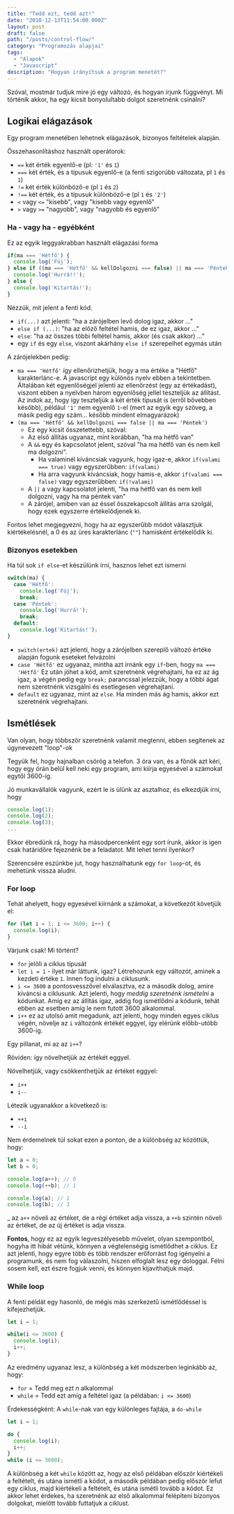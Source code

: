```yaml
---
title: "Tedd ezt, tedd azt!"
date: "2018-12-13T11:54:00.000Z"
layout: post
draft: false
path: "/posts/control-flow/"
category: "Programozás alapjai"
tags:
  - "Alapok"
  - "Javascript"
description: "Hogyan irányítsuk a program menetét?"
---
```


Szóval, mostmár tudjuk mire jó egy változó, és hogyan írjunk függvényt. 
Mi történik akkor, ha egy kicsit bonyolultabb dolgot szeretnénk csinálni?

## Logikai elágazások
Egy program menetében lehetnek elágazások, bizonyos feltételek alapján.

Összehasonlításhoz használt operátorok:
* `==` két érték egyenlő-e (pl: `'1'` és `1`)
* `===` két érték, és a típusuk egyenlő-e (a fenti szigorúbb változata, pl `1` és `1`)
* `!=` két érték különböző-e (pl `1` és `2`)
* `!==` két érték, és a típusuk különböző-e (pl `1` és `'2'`)
* `<` vagy `<=` "kisebb", vagy "kisebb vagy egyenlő"
* `>` vagy `>=` "nagyobb", vagy "nagyobb és egyenlő"

### Ha - vagy ha - egyébként
Ez az egyik leggyakrabban használt elágazási forma

```javascript
if(ma === 'Hétfő') {
  console.log('Fúj');
} else if ((ma === 'Hétfő' && kellDolgozni === false) || ma === 'Péntek') {
  console.log('Hurrá!!');
} else {
  console.log('Kitartás!');
}
```

Nézzük, mit jelent a fenti kód.

* `if(...)` azt jelenti: "ha a zárójelben levő dolog igaz, akkor ..."
* `else if (...)`: "ha az előző feltétel hamis, de ez igaz, akkor ..."
* `else`: "ha az összes többi feltétel hamis, akkor (és csak akkor) ..."
* egy `if` és egy `else`, viszont akárhány `else if` szerepelhet egymás után

A zárójelekben pedig:
* `ma === 'Hétfő'` így ellenőrizhetjük, hogy a ma értéke a "Hétfő" karakterlánc-e. 
A javascript egy különös nyelv ebben a tekintetben. Általában két egyenlőségjel jelenti az ellenőrzést (egy az értékadást), viszont ebben a nyelvben három egyenlőség jellel teszteljük az állítást. Az indok az, hogy így teszteljük a két érték típusát is (erről bővebben később), például `'1'` nem egyenlő `1`-el (mert az egyik egy szöveg, a másik pedig egy szám... később mindent elmagyarázok)
* `(ma === 'Hétfő' && kellDolgozni === false || ma === 'Péntek')`
    * Ez egy kicsit összetettebb, szóval:
    * Az első állítás ugyanaz, mint korábban, "ha ma hétfő van"
    * A `&&` egy és kapcsolatot jelent, szóval "ha ma hétfő van és nem kell ma dolgozni". 
        * Ha valaminél kíváncsiak vagyunk, hogy igaz-e, akkor `if(valami === true)` vagy egyszerűbben: `if(valami)`
        * Ha arra vagyunk kíváncsiak, hogy hamis-e, akkor `if(valami === false)` vagy egyszerűbben: `if(!valami)`
    * A `||` a vagy kapcsolatot jelenti, "ha ma hétfő van és nem kell dolgozni, vagy ha ma péntek van"
    * A zárójel, amiben van az éssel összekapcsolt állítás arra szolgál, hogy ezek egyszerre értékelődjenek ki. 
     
Fontos lehet megjegyezni, hogy ha az egyszerűbb módot választjuk kiértékelésnél, a 0 és az üres karakterlánc (`""`) hamisként értékelődik ki.


### Bizonyos esetekben
Ha túl sok `if else`-et készülünk írni, hasznos lehet ezt ismerni

```javascript
switch(ma) {
  case 'Hétfő':
    console.log('Fúj');
    break;
  case 'Péntek':
    console.log('Hurrá!');
    break;
  default:
    console.log('Kitartás!');
}
```

* `switch(ertek)` azt jelenti, hogy a zárójelben szereplő változó értéke alapján fogunk eseteket felvázolni
* `case 'Hétfő'` ez ugyanaz, mintha azt írnánk egy `if`-ben, hogy `ma === 'Hétfő'`
Ez után jöhet a kód, amit szeretnénk végrehajtani, ha ez az ág igaz, a végén pedig egy `break;` parancssal jelezzük, hogy a többi ágat nem szeretnénk vizsgálni és esetlegesen végrehajtani.
* `default` ez ugyanaz, mint az `else`. Ha minden más ág hamis, akkor ezt szeretnénk végrehajtani.


## Ismétlések
Van olyan, hogy többször szeretnénk valamit megtenni, ebben segítenek az úgynevezett "loop"-ok

Tegyük fel, hogy hajnalban csörög a telefon. 3 óra van, és a főnök azt kéri, hogy egy órán belül kell neki egy program, ami kiírja egyesével a számokat egytől 3600-ig.

Jó munkavállalók vagyunk, ezért le is ülünk az asztalhoz, és elkezdjük írni, hogy

```javascript
console.log(1);
console.log(2);
console.log(3);
...
```

Ekkor ébredünk rá, hogy ha másodpercenként egy sort írunk, akkor is igen csak határidőre fejeznénk be a feladatot. Mit lehet tenni ilyenkor?

Szerencsére eszünkbe jut, hogy használhatunk egy `for loop`-ot, és mehetünk vissza aludni.

### For loop

Tehát ahelyett, hogy egyesével kiírnánk a számokat, a következőt követjük el:

```javascript
for (let i = 1; i <= 3600; i++) {
  console.log(i);
} 
```

Várjunk csak! Mi történt?

* `for` jelöli a ciklus típusát
* `let i = 1` - ilyet már láttunk, igaz? Létrehozunk egy változót, aminek a kezdeti értéke `1`. Innen fog indulni a ciklusunk.
* `i <= 3600` a pontosvesszővel elválasztva, ez a második dolog, amire kíváncsi a ciklusunk. Azt jelenti, hogy _meddig szeretnénk ismételni_ a kódunkat. Amíg ez az állítás igaz, addig fog ismétlődni a kódunk, tehát ebben az esetben amíg le nem futott 3600 alkalommal.
* `i++` ez az utolsó amit megadunk, azt jelenti, hogy minden egyes ciklus végén, növelje az `i` változónk értékét eggyel, így elérünk előbb-utóbb 3600-ig.


Egy pillanat, mi az az `i++`?

Röviden: így növelhetjük az értékét eggyel.

Növelhetjük, vagy csökkenthetjük az értéket eggyel:
* `i++`
* `i--`

Létezik ugyanakkor a következő is:
* `++i`
* `--i`

Nem érdemelnek túl sokat ezen a ponton, de a különbség az közöttük, hogy:

```javascript
let a = 0;
let b = 0;

console.log(a++); // 0
console.log(++b); // 1

console.log(a); // 1
console.log(b); // 1
```

_ az `a++` növeli az értéket, de a régi értéket adja vissza, a `++b` szintén növeli az értéket, de az új értéket is adja vissza.

**Fontos**, hogy ez az egyik legveszélyesebb művelet, olyan szempontból, hogyha itt hibát vétünk, könnyen a végtelenségig ismétlődhet a ciklus. Ez azt jelenti, hogy egyre több és több rendszer erőforrást fog igényelni a programunk, és nem fog válaszolni, hiszen elfoglalt lesz egy dologgal. Félni sosem kell, ezt észre fogjuk venni, és könnyen kijavíthatjuk majd.

### While loop

A fenti példát egy hasonló, de mégis más szerkezetű ismétlődéssel is kifejezhetjük.

```javascript
let i = 1;

while(i <= 3600) {
  console.log(i);
  i++;
}
```

Az eredmény ugyanaz lesz, a különbség a két módszerben leginkább az, hogy:
* `for` = Tedd meg ezt _n_ alkalommal
* `while` = Tedd ezt amíg a feltétel igaz (a példában: `i <= 3600`)

Érdekességként: A `while`-nak van egy különleges fajtája, a `do-while`

```javascript
let i = 1;

do {
  console.log(i);
  i++;
}
while (i <= 3600);
```

A különbség a két `while` között az, hogy az első példában először kiértékeli a feltételt, és utána ismétli a kódot,
a második példában pedig először lefut egy ciklus, majd kiértékeli a feltételt, és utána ismétli tovább a kódot. Ez akkor lehet érdekes, ha szeretnénk az első alkalommal felépíteni bizonyos dolgokat, mielőtt tovább futtatjuk a ciklust.
